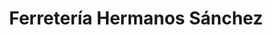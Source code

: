 ---
title: "Ferretería Hermanos Sánchez"
url: /dorado/ferreteria-hermanos-sanchez/
shop: Eisenwaren
---